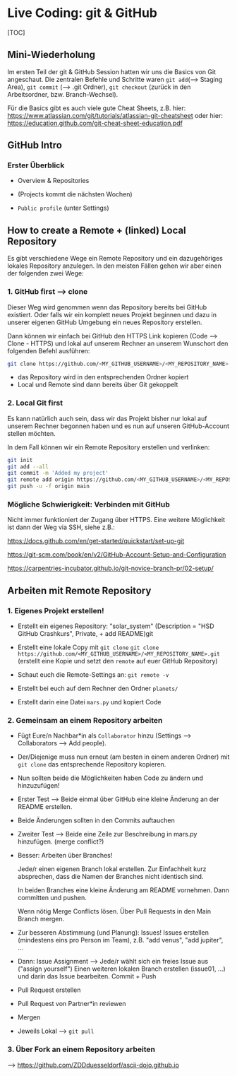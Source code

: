 # Live Coding: git & GitHub

[TOC]



## Mini-Wiederholung

Im ersten Teil der git & GitHub Session hatten wir uns die Basics von Git angeschaut. Die zentralen Befehle und Schritte waren `git add`(--> Staging Area), `git commit` (--> .git Ordner), `git checkout` (zurück in den Arbeitsordner, bzw. Branch-Wechsel).

Für die Basics gibt es auch viele gute Cheat Sheets, z.B. hier: https://www.atlassian.com/git/tutorials/atlassian-git-cheatsheet oder hier: https://education.github.com/git-cheat-sheet-education.pdf



## GitHub Intro

### Erster Überblick

- Overview & Repositories

- (Projects kommt die nächsten Wochen)

- `Public profile` (unter Settings)

  

## How to create a Remote + (linked) Local Repository

Es gibt verschiedene Wege ein Remote Repository und ein dazugehöriges lokales Repository anzulegen. In den meisten Fällen gehen wir aber einen der folgenden zwei Wege:

### 1. GitHub first --> clone

Dieser Weg wird genommen wenn das Repository bereits bei GitHub existiert. Oder falls wir ein komplett neues Projekt beginnen und dazu in unserer eigenen GitHub Umgebung ein neues Repository erstellen.

Dann können wir einfach bei GitHub den HTTPS Link kopieren (Code --> Clone - HTTPS) und lokal auf unserem Rechner an unserem Wunschort den folgenden Befehl ausführen:
```bash
git clone https://github.com/<MY_GITHUB_USERNAME>/<MY_REPOSITORY_NAME>.git
```

- das Repository wird in den entsprechenden Ordner kopiert
- Local und Remote sind dann bereits über Git gekoppelt

### 2. Local Git first

Es kann natürlich auch sein, dass wir das Projekt bisher nur lokal auf unserem Rechner begonnen haben und es nun auf unseren GitHub-Account stellen möchten.

In dem Fall können wir ein Remote Repository erstellen und verlinken:

```bash
git init
git add --all
git commit -m 'Added my project'
git remote add origin https://github.com/<MY_GITHUB_USERNAME>/<MY_REPOSITORY_NAME>.git
git push -u -f origin main
```



### Mögliche Schwierigkeit: Verbinden mit GitHub

Nicht immer funktioniert der Zugang über HTTPS. Eine weitere Möglichkeit ist dann der Weg via SSH, siehe z.B.:

https://docs.github.com/en/get-started/quickstart/set-up-git

https://git-scm.com/book/en/v2/GitHub-Account-Setup-and-Configuration

https://carpentries-incubator.github.io/git-novice-branch-pr/02-setup/

## Arbeiten mit Remote Repository

### 1. Eigenes Projekt erstellen!

- Erstellt ein eigenes Repository: "solar_system"
  (Description = "HSD GitHub Crashkurs", Private, + add README)git

- Erstellt eine lokale Copy mit `git clone`
  `git clone https://github.com/<MY_GITHUB_USERNAME>/<MY_REPOSITORY_NAME>.git`
  (erstellt eine Kopie und setzt den `remote` auf euer GitHub Repository)
- Schaut euch die Remote-Settings an: `git remote -v`
- Erstellt bei euch auf dem Rechner den Ordner `planets/`
- Erstellt darin eine Datei `mars.py` und kopiert Code 



### 2. Gemeinsam an einem Repository arbeiten

- Fügt Eure/n Nachbar*in als `Collaborator` hinzu (Settings --> Collaborators --> Add people).

- Der/Diejenige muss nun erneut (am besten in einem anderen Ordner) mit `git clone` das entsprechende Repository kopieren.

- Nun sollten beide die Möglichkeiten haben Code zu ändern und hinzuzufügen!

- Erster Test --> Beide einmal über GitHub eine kleine Änderung an der README erstellen.

- Beide Änderungen sollten in den Commits auftauchen

- Zweiter Test --> Beide eine Zeile zur Beschreibung in mars.py hinzufügen.
  (merge conflict?)

- Besser: Arbeiten über Branches!

  Jede/r einen eigenen Branch lokal erstellen. Zur Einfachheit kurz absprechen, dass die Namen der Branches nicht identisch sind.

  In beiden Branches eine kleine Änderung am README vornehmen. Dann committen und pushen.

  Wenn nötig Merge Conflicts lösen.
  Über Pull Requests in den Main Branch mergen.

- Zur besseren Abstimmung (und Planung): Issues!
  Issues erstellen (mindestens eins pro Person im Team), z.B. "add venus", "add jupiter", ...

- Dann: Issue Assignment --> Jede/r wählt sich ein freies Issue aus ("assign yourself")
  Einen weiteren lokalen Branch erstellen (issue01, ...) und darin das Issue bearbeiten.
  Commit + Push

- Pull Request erstellen

- Pull Request von Partner*in reviewen

- Mergen

- Jeweils Lokal --> `git pull`

  

### 3. Über Fork an einem Repository arbeiten

--> https://github.com/ZDDduesseldorf/ascii-dojo.github.io





